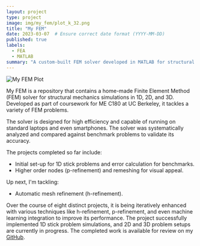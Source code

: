 ```yaml
---
layout: project
type: project
image: img/my_fem/plot_k_32.png
title: "My FEM"
date: 2023-03-07  # Ensure correct date format (YYYY-MM-DD)
published: true
labels:
  - FEA
  - MATLAB
summary: "A custom-built FEM solver developed in MATLAB for structural mechanics and thermal simulations."
---
```


<img class="img-fluid" src="..img/my_fem/plot_k_32.png" alt="My FEM Plot">

My FEM is a repository that contains a home-made Finite Element Method (FEM) solver for structural mechanics simulations in 1D, 2D, and 3D. Developed as part of coursework for ME C180 at UC Berkeley, it tackles a variety of FEM problems.

The solver is designed for high efficiency and capable of running on standard laptops and even smartphones. The solver was systematically analyzed and compared against benchmark problems to validate its accuracy.

The projects completed so far include:
- Initial set-up for 1D stick problems and error calculation for benchmarks.
- Higher order nodes (p-refinement) and remeshing for visual appeal.

Up next, I'm tackling:
- Automatic mesh refinement (h-refinement).

Over the course of eight distinct projects, it is being iteratively enhanced with various techniques like h-refinement, p-refinement, and even machine learning integration to improve its performance. The project successfully implemented 1D stick problem simulations, and 2D and 3D problem setups are currently in progress. The completed work is available for review on my [GitHub](https://github.com/eyandocumet/my-fem/).
